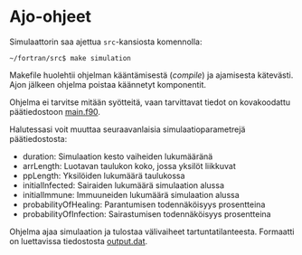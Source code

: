 # Ajo-ohjeet

Simulaattorin saa ajettua `src`-kansiosta komennolla:

```shell
~/fortran/src$ make simulation
```

Makefile huolehtii ohjelman kääntämisestä (_compile_) ja ajamisesta kätevästi. Ajon jälkeen ohjelma
poistaa käännetyt komponentit.

Ohjelma ei tarvitse mitään syötteitä, vaan tarvittavat tiedot on kovakoodattu päätiedostoon [main.f90](../src/main.f90).

Halutessasi voit muuttaa seuraavanlaisia simulaatioparametrejä päätiedostosta:

- duration: Simulaation kesto vaiheiden lukumääränä
- arrLength: Luotavan taulukon koko, jossa yksilöt liikkuvat
- ppLength: Yksilöiden lukumäärä taulukossa
- initialInfected: Sairaiden lukumäärä simulaation alussa
- initialImmune: Immuuneiden lukumäärä simulaation alussa
- probabilityOfHealing: Parantumisen todennäköisyys prosentteina
- probabilityOfInfection: Sairastumisen todennäköisyys prosentteina

Ohjelma ajaa simulaation ja tulostaa välivaiheet tartuntatilanteesta. Formaatti on luettavissa
tiedostosta [output.dat](./output.dat).
